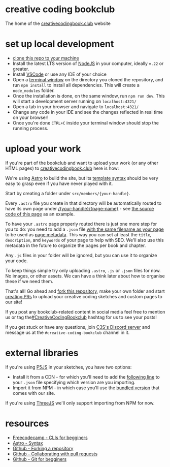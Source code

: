 # creative coding bookclub

The home of the [creativecodingbook.club](https://creativecodingbook.club) website

# set up local development 

- [clone this repo to your machine](https://docs.github.com/en/repositories/creating-and-managing-repositories/cloning-a-repository)
- Install the latest LTS version of [NodeJS](https://nodejs.org/en/learn/getting-started/introduction-to-nodejs) in your computer, ideally `v.22` or greater.
- Install [VSCode](https://code.visualstudio.com/) or use any IDE of your choice 
- Open a [terminal window](https://www.freecodecamp.org/news/command-line-for-beginners/) on the directory you cloned the repository, and run `npm install` to install all dependencies. This will create a `node_modules` folder. 
- Once the installation is done, on the same window, run `npm run dev`. This will start a development server running on `localhost:4321/`
- Open a tab in your browser and navigate to `localhost:4321/`
- Change any code in your IDE and see the changes reflected in real time on your browser!
- Once you're done `CTRL+C` inside your terminal window should stop the running process.

# upload your work 

If you're part of the bookclub and want to upload your work (or any other HTML pages) to [creativecodingbook.club](https://creativecodingbook.club) here is how:

We're using [Astro](https://docs.astro.build/en/concepts/why-astro/) to build the site, but its [template syntax](https://docs.astro.build/en/reference/astro-syntax/) should be very easy to grasp even if you have never played with it.

Start by creating a folder under `src/members/{your-handle}`. 

Every `.astro` file you create in that directory will be automatically routed to have its own page under [/{your-handle}/{page-name}](https://creativecodingbook.club/_example/p5js-cdn) - see [the source code of this page](https://github.com/sb-luis/creative-coding-bookclub/tree/main/src/members/_example) as an example.

To have your `.astro` page properly routed there is just one more step for you to do: you need to add a `.json` file [with the same filename as your page](https://github.com/sb-luis/creative-coding-bookclub/blob/main/src/members/luis/hola.json) to be used as [page metadata](https://creativecodingbook.club/luis/hola). This way you can set at least the `title`, `description`, and `keywords` of your page to help with SEO. We'll also use this metadata in the future to organize the pages per book and chapter.

Any `.js` files in your folder will be ignored, but you can use it to organize your code.

To keep things simple try only uploading `.astro`, `.js` or `.json` files for now. No images, or other assets. We can have a think later about how to organise these if we need them.

That's all! Go ahead and [fork this repository](https://docs.github.com/en/pull-requests/collaborating-with-pull-requests/working-with-forks/fork-a-repo), make your own folder and start [creating PRs](https://docs.github.com/en/pull-requests/collaborating-with-pull-requests/proposing-changes-to-your-work-with-pull-requests/creating-a-pull-request-from-a-fork) to upload your creative coding sketches and custom pages to our site! 

If you post any bookclub-related content in social media feel free to mention us or tag the[#CreativeCodingBookclub](https://bsky.app/hashtag/CreativeCodingBookclub) hashtag for us to see your posts! 

If you get stuck or have any questions, join [C3S's Discord server](https://discord.gg/ggYbapqx) and message us at the `#creative-coding-bookclub` channel in it. 

# external libraries 

If you're using [P5JS](https://p5js.org/) in your sketches, you have two options:

- Install it from a CDN - for which you'll need to add the [following line](https://github.com/sb-luis/creative-coding-bookclub/blob/main/src/members/_example/p5js-cdn.json#L6) to your `.json` file specifying which version are you importing.
- Import it from NPM - in which case you'll use the [bundled version](https://github.com/sb-luis/creative-coding-bookclub/blob/main/package.json#L14) that comes with our site.

If you're using [ThreeJS](https://threejs.org/) we'll only support importing from NPM for now.

# resources 

- [Freecodecamp - CLIs for begginers](https://www.freecodecamp.org/news/command-line-for-beginners/)
- [Astro - Syntax](https://docs.astro.build/en/reference/astro-syntax/)
- [Github - Forking a repository](https://docs.github.com/en/pull-requests/collaborating-with-pull-requests/working-with-forks/fork-a-repo)
- [Github - Collaborating with pull requests](https://docs.github.com/en/pull-requests/collaborating-with-pull-requests/proposing-changes-to-your-work-with-pull-requests/creating-a-pull-request-from-a-fork)
- [Github - Git for begginers](https://github.blog/developer-skills/programming-languages-and-frameworks/what-is-git-our-beginners-guide-to-version-control/)